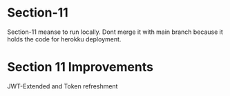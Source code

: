 # Section-11
Section-11 meanse to run locally. Dont merge it with main branch because it holds the code for herokku deployment.

# Section 11 Improvements
JWT-Extended and Token refreshment
